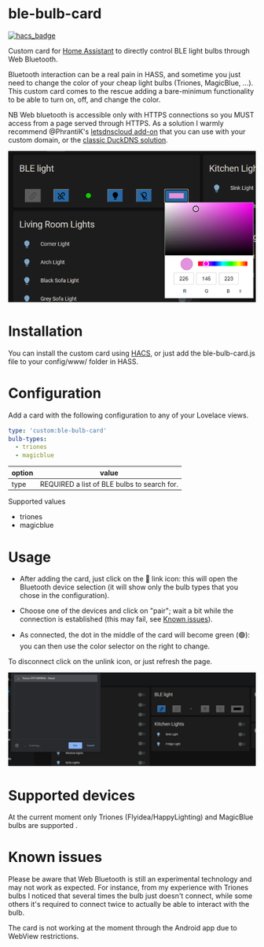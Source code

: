 # ble-bulb-card
[![hacs_badge](https://img.shields.io/badge/HACS-Default-orange.svg?style=for-the-badge)](https://github.com/custom-components/hacs) 

Custom card for [Home Assistant](https://www.home-assistant.io/) to directly control BLE light bulbs through Web Bluetooth.

Bluetooth interaction can be a real pain in HASS, and sometime you just need to change the color of your cheap light bulbs (Triones, MagicBlue, ...). This custom card comes to the rescue adding a bare-minimum functionality to be able to turn on, off, and change the color.

NB Web bluetooth is accessible only with HTTPS connections so you MUST access from a page served through HTTPS. As a solution I warmly recommend @PhrantiK's [letsdnscloud add-on](https://github.com/PhrantiK/hassio-addons) that you can use with your custom domain, or the [classic DuckDNS solution](https://techtechandmoretech.com/guides/hass-duckdns/). 

![card example](https://raw.githubusercontent.com/marcomow/ble-bulb-card/main/images/ble_light-example.png)

# Installation
You can install the custom card using [HACS](https://www.hacs.xyz), or just add the ble-bulb-card.js file to your config/www/ folder in HASS.

# Configuration
Add a card with the following configuration to any of your Lovelace views.
```yaml
type: 'custom:ble-bulb-card'
bulb-types:
  - triones
  - magicblue
```
| option | value |
|--|--|
| type | REQUIRED a list of BLE bulbs to search for. |

Supported values
- triones
- magicblue

# Usage
- After adding the card, just click on the 🔗 link icon: this will open the Bluetooth device selection (it will show only the bulb types that you chose in the configuration).

- Choose one of the devices and click on "pair"; wait a bit while the connection is established (this may fail, see [Known issues](#known-issues)).

- As connected, the dot in the middle of the card will become green (🟢): you can then use the color selector on the right to change.

To disconnect click on the unlink icon, or just refresh the page.

![card example](https://raw.githubusercontent.com/marcomow/ble-bulb-card/main/images/ble_light-bluetooth.png)

# Supported devices
At the current moment only Triones (Flyidea/HappyLighting) and MagicBlue bulbs are supported .

# Known issues
Please be aware that Web Bluetooth is still an experimental technology and may not work as expected.
For instance, from my experience with Triones bulbs I noticed that several times the bulb just doesn't connect, while some others it's required to connect twice to actually be able to interact with the bulb.

The card is not working at the moment through the Android app due to WebView restrictions.

